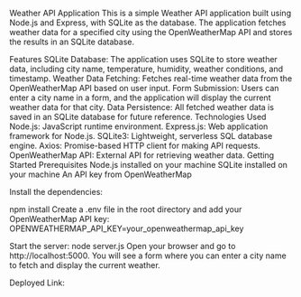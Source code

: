 Weather API Application
This is a simple Weather API application built using Node.js and Express, with SQLite as the database. The application fetches weather data for a specified city using the OpenWeatherMap API and stores the results in an SQLite database.

Features
SQLite Database: The application uses SQLite to store weather data, including city name, temperature, humidity, weather conditions, and timestamp.
Weather Data Fetching: Fetches real-time weather data from the OpenWeatherMap API based on user input.
Form Submission: Users can enter a city name in a form, and the application will display the current weather data for that city.
Data Persistence: All fetched weather data is saved in an SQLite database for future reference.
Technologies Used
Node.js: JavaScript runtime environment.
Express.js: Web application framework for Node.js.
SQLite3: Lightweight, serverless SQL database engine.
Axios: Promise-based HTTP client for making API requests.
OpenWeatherMap API: External API for retrieving weather data.
Getting Started
Prerequisites
Node.js installed on your machine
SQLite installed on your machine
An API key from OpenWeatherMap



Install the dependencies:

npm install
Create a .env file in the root directory and add your OpenWeatherMap API key:
OPENWEATHERMAP_API_KEY=your_openweathermap_api_key

Start the server:
node server.js
Open your browser and go to http://localhost:5000. You will see a form where you can enter a city name to fetch and display the current weather.


Deployed Link: